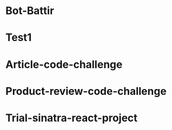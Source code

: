 # Bot-Battir
# Test1
# Article-code-challenge
# Product-review-code-challenge
# Trial-sinatra-react-project
